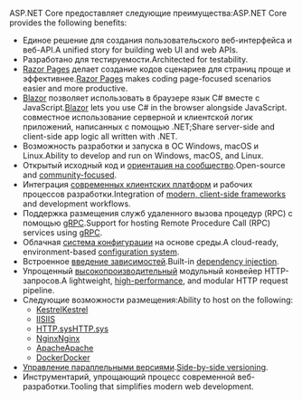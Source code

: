 <span data-ttu-id="b1ad7-101">ASP.NET Core предоставляет следующие преимущества:</span><span class="sxs-lookup"><span data-stu-id="b1ad7-101">ASP.NET Core provides the following benefits:</span></span>

* <span data-ttu-id="b1ad7-102">Единое решение для создания пользовательского веб-интерфейса и веб-API.</span><span class="sxs-lookup"><span data-stu-id="b1ad7-102">A unified story for building web UI and web APIs.</span></span>
* <span data-ttu-id="b1ad7-103">Разработано для тестируемости.</span><span class="sxs-lookup"><span data-stu-id="b1ad7-103">Architected for testability.</span></span>
* <span data-ttu-id="b1ad7-104">[Razor Pages](xref:razor-pages/index) делает создание кодов сценариев для страниц проще и эффективнее.</span><span class="sxs-lookup"><span data-stu-id="b1ad7-104">[Razor Pages](xref:razor-pages/index) makes coding page-focused scenarios easier and more productive.</span></span>
* <span data-ttu-id="b1ad7-105">[Blazor](xref:blazor/index) позволяет использовать в браузере язык C# вместе с JavaScript.</span><span class="sxs-lookup"><span data-stu-id="b1ad7-105">[Blazor](xref:blazor/index) lets you use C# in the browser alongside JavaScript.</span></span> <span data-ttu-id="b1ad7-106">совместное использование серверной и клиентской логик приложений, написанных с помощью .NET;</span><span class="sxs-lookup"><span data-stu-id="b1ad7-106">Share server-side and client-side app logic all written with .NET.</span></span>
* <span data-ttu-id="b1ad7-107">Возможность разработки и запуска в ОС Windows, macOS и Linux.</span><span class="sxs-lookup"><span data-stu-id="b1ad7-107">Ability to develop and run on Windows, macOS, and Linux.</span></span>
* <span data-ttu-id="b1ad7-108">Открытый исходный код и [ориентация на сообщество](https://live.asp.net/).</span><span class="sxs-lookup"><span data-stu-id="b1ad7-108">Open-source and [community-focused](https://live.asp.net/).</span></span>
* <span data-ttu-id="b1ad7-109">Интеграция [современных клиентских платформ](xref:blazor/index) и рабочих процессов разработки.</span><span class="sxs-lookup"><span data-stu-id="b1ad7-109">Integration of [modern, client-side frameworks](xref:blazor/index) and development workflows.</span></span>
* <span data-ttu-id="b1ad7-110">Поддержка размещения служб удаленного вызова процедур (RPC) с помощью [gRPC](xref:grpc/index).</span><span class="sxs-lookup"><span data-stu-id="b1ad7-110">Support for hosting Remote Procedure Call (RPC) services using [gRPC](xref:grpc/index).</span></span>
* <span data-ttu-id="b1ad7-111">Облачная [система конфигурации](xref:fundamentals/configuration/index) на основе среды.</span><span class="sxs-lookup"><span data-stu-id="b1ad7-111">A cloud-ready, environment-based [configuration system](xref:fundamentals/configuration/index).</span></span>
* <span data-ttu-id="b1ad7-112">Встроенное [введение зависимостей](xref:fundamentals/dependency-injection).</span><span class="sxs-lookup"><span data-stu-id="b1ad7-112">Built-in [dependency injection](xref:fundamentals/dependency-injection).</span></span>
* <span data-ttu-id="b1ad7-113">Упрощенный [высокопроизводительный](https://github.com/aspnet/benchmarks) модульный конвейер HTTP-запросов.</span><span class="sxs-lookup"><span data-stu-id="b1ad7-113">A lightweight, [high-performance](https://github.com/aspnet/benchmarks), and modular HTTP request pipeline.</span></span>
* <span data-ttu-id="b1ad7-114">Следующие возможности размещения:</span><span class="sxs-lookup"><span data-stu-id="b1ad7-114">Ability to host on the following:</span></span>
  * [<span data-ttu-id="b1ad7-115">Kestrel</span><span class="sxs-lookup"><span data-stu-id="b1ad7-115">Kestrel</span></span>](xref:fundamentals/servers/kestrel)
  * [<span data-ttu-id="b1ad7-116">IIS</span><span class="sxs-lookup"><span data-stu-id="b1ad7-116">IIS</span></span>](xref:host-and-deploy/iis/index)
  * [<span data-ttu-id="b1ad7-117">HTTP.sys</span><span class="sxs-lookup"><span data-stu-id="b1ad7-117">HTTP.sys</span></span>](xref:fundamentals/servers/httpsys)
  * [<span data-ttu-id="b1ad7-118">Nginx</span><span class="sxs-lookup"><span data-stu-id="b1ad7-118">Nginx</span></span>](xref:host-and-deploy/linux-nginx)
  * [<span data-ttu-id="b1ad7-119">Apache</span><span class="sxs-lookup"><span data-stu-id="b1ad7-119">Apache</span></span>](xref:host-and-deploy/linux-apache)
  * [<span data-ttu-id="b1ad7-120">Docker</span><span class="sxs-lookup"><span data-stu-id="b1ad7-120">Docker</span></span>](xref:host-and-deploy/docker/index)
* <span data-ttu-id="b1ad7-121">[Управление параллельными версиями](/dotnet/standard/choosing-core-framework-server#side-by-side-net-versions-per-application-level).</span><span class="sxs-lookup"><span data-stu-id="b1ad7-121">[Side-by-side versioning](/dotnet/standard/choosing-core-framework-server#side-by-side-net-versions-per-application-level).</span></span>
* <span data-ttu-id="b1ad7-122">Инструментарий, упрощающий процесс современной веб-разработки.</span><span class="sxs-lookup"><span data-stu-id="b1ad7-122">Tooling that simplifies modern web development.</span></span>

